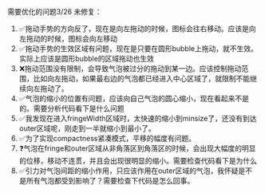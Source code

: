 需要优化的问题3/26
未修复：
1. ✅拖动手势的方向反了，现在是向左拖动的时候，图标会往右移动。应该是向左拖动的时候，图标会向左移动
2. ✅拖动手势的生效区域有问题，现在是只要在圆形bubble上拖动，就不生效。实际上应该是圆形bubble的区域拖动也生效
3. ❌拖动范围没有限制，会导致气泡被过分的拖动到某一边。应该控制拖动范围，比如向左拖动，如果最右边的气泡都已经进入中心区域了，就限制不能继续向左拖动了。
4. ✅气泡的缩小的位置有问题，应该向自己气泡的圆心缩小，现在看起来不是的。需要分析代码看下是什么问题
5. ✅我发现在进入fringeWidth区域时，太快速的缩小到minsize了，还没有到达outer区域呢，刚走到一半就缩小到最小了。
6. ✅为了实现compactness紧凑模式，平移的幅度有问题。
7. ❓气泡在fringe和outer区域从非角落区到角落区的时候，会出现大幅度的明显的位移，移动不连贯，并且会出现很明显的缩小。需要检查代码看下是为什么
8. ✅引力对气泡间距的缩小作用，只应该作用在outer区域的气泡，我怀疑是不是所有气泡都受到影响了？需要检查下代码是怎么回事。